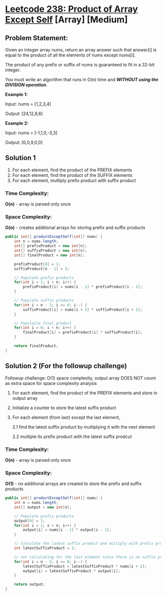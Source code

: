 # [Leetcode 238: Product of Array Except Self](https://leetcode.com/problems/product-of-array-except-self/description/) [Array] [Medium]

## Problem Statement:
Given an integer array nums, return an array answer such that answer[i] is equal to the product of all the elements of nums except nums[i].

The product of any prefix or suffix of nums is guaranteed to fit in a 32-bit integer.

You must write an algorithm that runs in O(n) time and **_WITHOUT using the DIVISION operation_**.

**Example 1:**

Input: nums = [1,2,3,4]

Output: [24,12,8,6]


**Example 2:**

Input: nums = [-1,1,0,-3,3]

Output: [0,0,9,0,0]

## Solution 1
1. For each element, find the product of the PREFIX elements
2. For each element, find the product of the SUFFIX elements
3. For each element, multiply prefix product with suffix product

### Time Complexity:
**O(n)** - array is parsed only once

### Space Complexity:
**O(n)** - creates additional arrays for storing prefix and suffix products

```java
public int[] productExceptSelf(int[] nums) {
    int n = nums.length;
    int[] prefixProduct = new int[n];
    int[] suffixProduct = new int[n];
    int[] finalProduct = new int[n];

    prefixProduct[0] = 1;
    suffixProduct[n - 1] = 1;

    // Populate prefix products
    for(int i = 1; i < n; i++) {
        prefixProduct[i] = nums[i - 1] * prefixProduct[i - 1];
    }

    // Populate suffix products
    for(int i = n - 2; i >= 0; i--) {
        suffixProduct[i] = nums[i + 1] * suffixProduct[i + 1];
    }

    // Populalte final product
    for(int i = 0; i < n; i++) {
        finalProduct[i] = prefixProduct[i] * suffixProduct[i];
    }

    return finalProduct;
}
```

## Solution 2 (For the followup challenge)
Followup challenge: O(1) space complexity, output array DOES NOT count as extra space for space complexity analysis
1. For each element, find the product of the PREFIX elements and store in output array
2. Initialize a counter to store the latest suffix product
2. For each element (from last) except the last element, 

   2.1 find the latest suffix product by multiplying it with the next element
   
   2.2 multiple its prefix product with the latest suffix prodcut

### Time Complexity:
**O(n)** - array is parsed only once

### Space Complexity:
**O(1)** - no additional arrays are created to store the prefix and suffix products

```java
public int[] productExceptSelf(int[] nums) {
    int n = nums.length;
    int[] output = new int[n];

    // Populate prefix products
    output[0] = 1;
    for(int i = 1; i < n; i++) {
        output[i] = nums[i - 1] * output[i - 1];
    }

    // Calculate the latest suffix product and multiply with prefix product
    int latestSuffixProduct = 1;

    // not calculating for the last element since there is no suffix product - prefix product is the final product
    for(int i = n - 2; i >= 0; i--) {
        latestSuffixProduct = latestSuffixProduct * nums[i + 1];
        output[i] = latestSuffixProduct * output[i];
    }

    return output;
}
```
